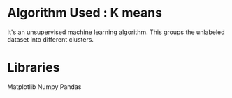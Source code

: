 # Algorithm Used : K means
It's an unsupervised machine learning algorithm. This groups the unlabeled dataset into different clusters.

# Libraries
Matplotlib
Numpy
Pandas




